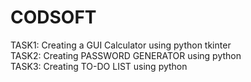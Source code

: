 # CODSOFT <br>
TASK1: Creating a GUI Calculator using python tkinter <br>
TASK2: Creating PASSWORD GENERATOR using python <br>
TASK3: Creating TO-DO LIST using python <br>
